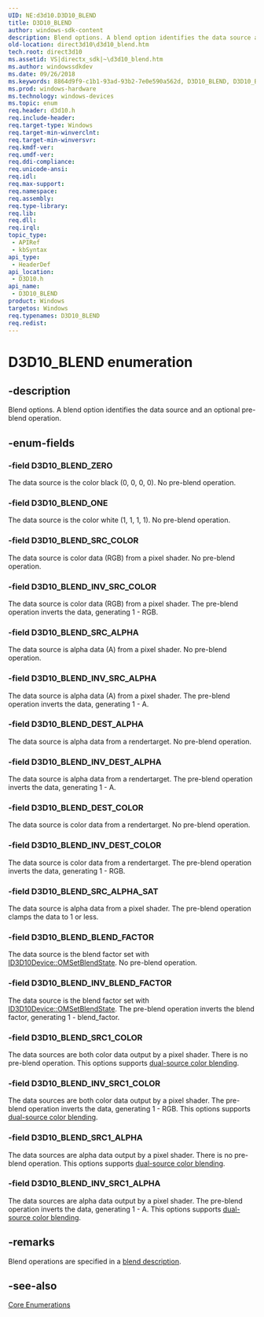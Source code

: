 ```yaml
---
UID: NE:d3d10.D3D10_BLEND
title: D3D10_BLEND
author: windows-sdk-content
description: Blend options. A blend option identifies the data source and an optional pre-blend operation.
old-location: direct3d10\d3d10_blend.htm
tech.root: direct3d10
ms.assetid: VS|directx_sdk|~\d3d10_blend.htm
ms.author: windowssdkdev
ms.date: 09/26/2018
ms.keywords: 8864d9f9-c1b1-93ad-93b2-7e0e590a562d, D3D10_BLEND, D3D10_BLEND enumeration [Direct3D 10], D3D10_BLEND_BLEND_FACTOR, D3D10_BLEND_DEST_ALPHA, D3D10_BLEND_DEST_COLOR, D3D10_BLEND_INV_BLEND_FACTOR, D3D10_BLEND_INV_DEST_ALPHA, D3D10_BLEND_INV_DEST_COLOR, D3D10_BLEND_INV_SRC1_ALPHA, D3D10_BLEND_INV_SRC1_COLOR, D3D10_BLEND_INV_SRC_ALPHA, D3D10_BLEND_INV_SRC_COLOR, D3D10_BLEND_ONE, D3D10_BLEND_SRC1_ALPHA, D3D10_BLEND_SRC1_COLOR, D3D10_BLEND_SRC_ALPHA, D3D10_BLEND_SRC_ALPHA_SAT, D3D10_BLEND_SRC_COLOR, D3D10_BLEND_ZERO, d3d10/D3D10_BLEND, d3d10/D3D10_BLEND_BLEND_FACTOR, d3d10/D3D10_BLEND_DEST_ALPHA, d3d10/D3D10_BLEND_DEST_COLOR, d3d10/D3D10_BLEND_INV_BLEND_FACTOR, d3d10/D3D10_BLEND_INV_DEST_ALPHA, d3d10/D3D10_BLEND_INV_DEST_COLOR, d3d10/D3D10_BLEND_INV_SRC1_ALPHA, d3d10/D3D10_BLEND_INV_SRC1_COLOR, d3d10/D3D10_BLEND_INV_SRC_ALPHA, d3d10/D3D10_BLEND_INV_SRC_COLOR, d3d10/D3D10_BLEND_ONE, d3d10/D3D10_BLEND_SRC1_ALPHA, d3d10/D3D10_BLEND_SRC1_COLOR, d3d10/D3D10_BLEND_SRC_ALPHA, d3d10/D3D10_BLEND_SRC_ALPHA_SAT, d3d10/D3D10_BLEND_SRC_COLOR, d3d10/D3D10_BLEND_ZERO, direct3d10.d3d10_blend
ms.prod: windows-hardware
ms.technology: windows-devices
ms.topic: enum
req.header: d3d10.h
req.include-header: 
req.target-type: Windows
req.target-min-winverclnt: 
req.target-min-winversvr: 
req.kmdf-ver: 
req.umdf-ver: 
req.ddi-compliance: 
req.unicode-ansi: 
req.idl: 
req.max-support: 
req.namespace: 
req.assembly: 
req.type-library: 
req.lib: 
req.dll: 
req.irql: 
topic_type:
 - APIRef
 - kbSyntax
api_type:
 - HeaderDef
api_location:
 - D3D10.h
api_name:
 - D3D10_BLEND
product: Windows
targetos: Windows
req.typenames: D3D10_BLEND
req.redist: 
---
```


# D3D10_BLEND enumeration


## -description


Blend options. A blend option identifies the data source and an optional pre-blend operation.


## -enum-fields




### -field D3D10_BLEND_ZERO

The data source is the color black (0, 0, 0, 0). No pre-blend operation.


### -field D3D10_BLEND_ONE

The data source is the color white (1, 1, 1, 1). No pre-blend operation.


### -field D3D10_BLEND_SRC_COLOR

The data source is color data (RGB) from a pixel shader. No pre-blend operation.


### -field D3D10_BLEND_INV_SRC_COLOR

The data source is color data (RGB) from a pixel shader. The pre-blend operation inverts the data, generating 1 - RGB.


### -field D3D10_BLEND_SRC_ALPHA

The data source is alpha data (A) from a pixel shader. No pre-blend operation.


### -field D3D10_BLEND_INV_SRC_ALPHA

The data source is alpha data (A) from a pixel shader. The pre-blend operation inverts the data, generating 1 - A.


### -field D3D10_BLEND_DEST_ALPHA

The data source is alpha data from a rendertarget. No pre-blend operation.


### -field D3D10_BLEND_INV_DEST_ALPHA

The data source is alpha data from a rendertarget. The pre-blend operation inverts the data, generating 1 - A.


### -field D3D10_BLEND_DEST_COLOR

The data source is color data from a rendertarget. No pre-blend operation.


### -field D3D10_BLEND_INV_DEST_COLOR

The data source is color data from a rendertarget. The pre-blend operation inverts the data, generating 1 - RGB.


### -field D3D10_BLEND_SRC_ALPHA_SAT

The data source is alpha data from a pixel shader. The pre-blend operation clamps the data to 1 or less. 



### -field D3D10_BLEND_BLEND_FACTOR

The data source is the blend factor set with <a href="https://msdn.microsoft.com/en-us/library/Bb173595(v=VS.85).aspx">ID3D10Device::OMSetBlendState</a>. No pre-blend operation.


### -field D3D10_BLEND_INV_BLEND_FACTOR

The data source is the blend factor set with <a href="https://msdn.microsoft.com/en-us/library/Bb173595(v=VS.85).aspx">ID3D10Device::OMSetBlendState</a>. The pre-blend operation inverts the blend factor, generating 1 - blend_factor.


### -field D3D10_BLEND_SRC1_COLOR

The data sources are both color data output by a pixel shader. There is no pre-blend operation. This options supports <a href="https://msdn.microsoft.com/en-us/library/Bb205072(v=VS.85).aspx">dual-source color blending</a>.


### -field D3D10_BLEND_INV_SRC1_COLOR

The data sources are both color data output by a pixel shader. The pre-blend operation inverts the data, generating 1 - RGB. This options supports <a href="https://msdn.microsoft.com/en-us/library/Bb205072(v=VS.85).aspx">dual-source color blending</a>.


### -field D3D10_BLEND_SRC1_ALPHA

The data sources are alpha data output by a pixel shader. There is no pre-blend operation. This options supports <a href="https://msdn.microsoft.com/en-us/library/Bb205072(v=VS.85).aspx">dual-source color blending</a>.


### -field D3D10_BLEND_INV_SRC1_ALPHA

The data sources are alpha data output by a pixel shader. The pre-blend operation inverts the data, generating 1 - A. This options supports <a href="https://msdn.microsoft.com/en-us/library/Bb205072(v=VS.85).aspx">dual-source color blending</a>.


## -remarks



Blend operations are specified in a <a href="https://msdn.microsoft.com/en-us/library/Bb204893(v=VS.85).aspx">blend description</a>.




## -see-also




<a href="https://msdn.microsoft.com/en-us/library/Bb205150(v=VS.85).aspx">Core Enumerations</a>
 

 

